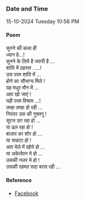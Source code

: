 ### Date and Time

15-10-2024 Tuesday 10:56 PM

#### Poem

सुनने की कला ही <br />
ध्यान हे…! <br />
सुनने के लिये है जरुरी है … <br />
शांति में ठहराव .....! <br />
उस परम शांति में … <br />
होने का सौभाग्य मिले ! <br />
यह मधुर मौन में … <br />
आप खो जाएं ! <br />
यही परम विश्राम …! <br />
लम्हा लम्हा हो रही … <br />
निरंतर उस की गुफ़्तगू ! <br />
सूरज उग रहा हो … <br />
या ढल रहा हो ! <br />
बाज़ार का शोर हो … <br />
या सन्नाटा हो ! <br />
आप मेले में खोये हो … <br />
या अकेलेपन मे हो … <br />
उसकी नज़र मे हो ! <br />
उसकी रहमत सदा बरस रही …

#### Reference

* [Facebook](https://www.facebook.com/share/v/2wrjsPyMLVpvKprc/)
